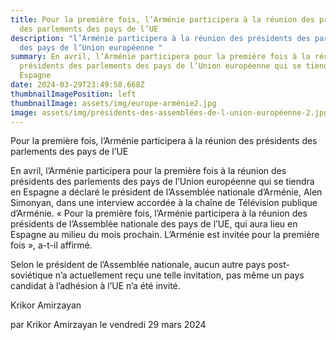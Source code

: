 ```yaml
---
title: Pour la première fois, l’Arménie participera à la réunion des présidents
  des parlements des pays de l’UE
description: "l’Arménie participera à la réunion des présidents des parlements
  des pays de l’Union européenne "
summary: En avril, l’Arménie participera pour la première fois à la réunion des
  présidents des parlements des pays de l’Union européenne qui se tiendra en
  Espagne
date: 2024-03-29T23:49:58.668Z
thumbnailImagePosition: left
thumbnailImage: assets/img/europe-arménie2.jpg
image: assets/img/présidents-des-assemblées-de-l-union-européenne-2.jpg
---
```

Pour la première fois, l’Arménie participera à la réunion des présidents des parlements des pays de l’UE


En avril, l’Arménie participera pour la première fois à la réunion des présidents des parlements des pays de l’Union européenne qui se tiendra en Espagne a déclaré le président de l’Assemblée nationale d’Arménie, Alen Simonyan, dans une interview accordée à la chaîne de Télévision publique d’Arménie.
« Pour la première fois, l’Arménie participera à la réunion des présidents de l’Assemblée nationale des pays de l’UE, qui aura lieu en Espagne au milieu du mois prochain. L’Arménie est invitée pour la première fois », a-t-il affirmé.

Selon le président de l’Assemblée nationale, aucun autre pays post-soviétique n’a actuellement reçu une telle invitation, pas même un pays candidat à l’adhésion à l’UE n’a été invité.

Krikor Amirzayan

par Krikor Amirzayan le vendredi 29 mars 2024